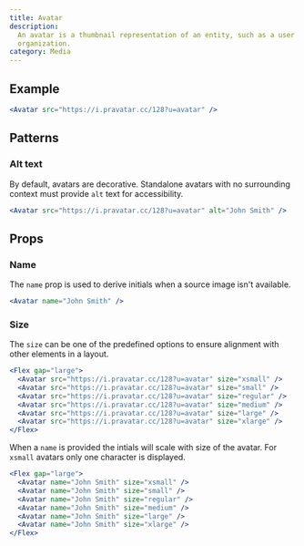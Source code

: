 ```yaml
---
title: Avatar
description:
  An avatar is a thumbnail representation of an entity, such as a user or an
  organization.
category: Media
---
```


## Example

```jsx {% live=true %}
<Avatar src="https://i.pravatar.cc/128?u=avatar" />
```

## Patterns

### Alt text

By default, avatars are decorative. Standalone avatars with no surrounding
context must provide `alt` text for accessibility.

```jsx {% live=true %}
<Avatar src="https://i.pravatar.cc/128?u=avatar" alt="John Smith" />
```

## Props

### Name

The `name` prop is used to derive initials when a source image isn't available.

```jsx {% live=true %}
<Avatar name="John Smith" />
```

### Size

The `size` can be one of the predefined options to ensure alignment with other
elements in a layout.

```jsx {% live=true %}
<Flex gap="large">
  <Avatar src="https://i.pravatar.cc/128?u=avatar" size="xsmall" />
  <Avatar src="https://i.pravatar.cc/128?u=avatar" size="small" />
  <Avatar src="https://i.pravatar.cc/128?u=avatar" size="regular" />
  <Avatar src="https://i.pravatar.cc/128?u=avatar" size="medium" />
  <Avatar src="https://i.pravatar.cc/128?u=avatar" size="large" />
  <Avatar src="https://i.pravatar.cc/128?u=avatar" size="xlarge" />
</Flex>
```

When a `name` is provided the intials will scale with size of the avatar. For
`xsmall` avatars only one character is displayed.

```jsx {% live=true %}
<Flex gap="large">
  <Avatar name="John Smith" size="xsmall" />
  <Avatar name="John Smith" size="small" />
  <Avatar name="John Smith" size="regular" />
  <Avatar name="John Smith" size="medium" />
  <Avatar name="John Smith" size="large" />
  <Avatar name="John Smith" size="xlarge" />
</Flex>
```
